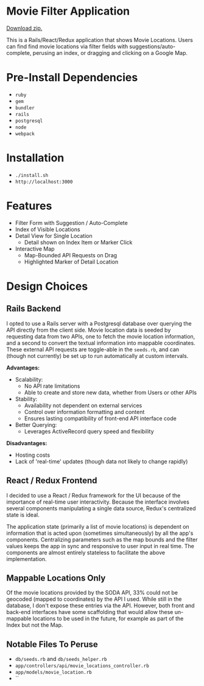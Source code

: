 # Movie Filter Application

[Download zip.](https://github.com/loschorts/movie_app/archive/master.zip)

This is a Rails/React/Redux application that shows Movie Locations. Users can
find find movie locations via filter fields with suggestions/auto- complete,
perusing an index, or dragging and clicking on a Google Map.

# Pre-Install Dependencies 

- `ruby`
- `gem`
- `bundler`
- `rails`
- `postgresql`
-	`node`
- `webpack`

# Installation

- `./install.sh`
- `http://localhost:3000`

# Features

-	Filter Form with Suggestion / Auto-Complete
- Index of Visible Locations
- Detail View for Single Location
	- Detail shown on Index Item or Marker Click
- Interactive Map
	- Map-Bounded API Requests on Drag
	- Highlighted Marker of Detail Location

# Design Choices

## Rails Backend

I opted to use a Rails server with a Postgresql database over querying the API
directly from the client side. Movie location data is seeded by requesting data
from two APIs, one to fetch the movie location information, and a second to
convert the textual information into mappable coordinates. These external API
requests are toggle-able in the `seeds.rb`, and can (though not currently) be
set up to run automatically at custom intervals.

**Advantages:**
- Scalability: 
	- No API rate limitations
	- Able to create and store new data, whether from Users or other APIs
- Stability: 
	- Availability not dependent on external services
	- Control over information formatting and content
	- Ensures lasting compatibility of front-end API interface code
-	Better Querying:
	- Leverages ActiveRecord query speed and flexibility

**Disadvantages:**
- Hosting costs
- Lack of 'real-time' updates (though data not likely to change rapidly) 

## React / Redux Frontend

I decided to use a React / Redux framework for the UI because of the importance
of real-time user interactivity. Because the interface involves several components
manipulating a single data source, Redux's centralized state is ideal.

The application state (primarily a list of movie locations) is dependent on
information that is acted upon (sometimes simultaneously) by all the app's
components. Centralizing parameters such as the map bounds and the filter values
keeps the app in sync and responsive to user input in real time. The components
are almost entirely stateless to facilitate the above implementation.

## Mappable Locations Only

Of the movie locations provided by the SODA API, 33% could not be geocoded
(mapped to coordinates) by the API I used. While still in the database, I don't
expose these entries via the API. However, both front and back-end interfaces
have some scaffolding that would allow these un-mappable locations to be used in
the future, for example as part of the Index but not the Map.

## Notable Files To Peruse

- `db/seeds.rb` and `db/seeds_helper.rb`
- `app/controllers/api/movie_locations_controller.rb`
- `app/models/movie_location.rb`
- ``
